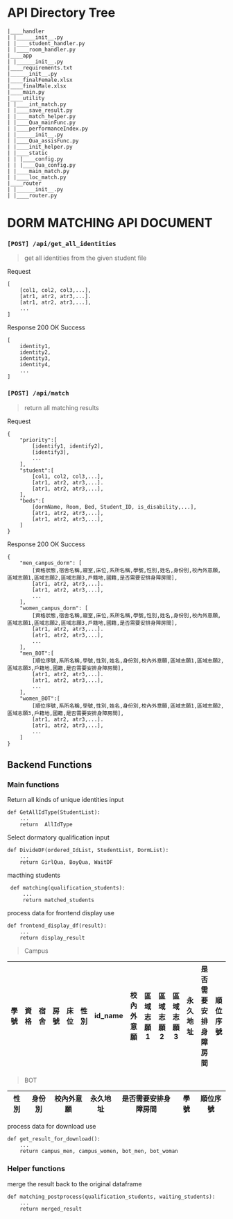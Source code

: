 # API Directory Tree

```
|____handler
| |______init__.py
| |____student_handler.py
| |____room_handler.py
|____app
| |______init__.py
|____requirements.txt
|______init__.py
|____finalFemale.xlsx
|____finalMale.xlsx
|____main.py
|____utility
| |____int_match.py
| |____save_result.py
| |____match_helper.py
| |____Qua_mainFunc.py
| |____performanceIndex.py
| |______init__.py
| |____Qua_assisFunc.py
| |____init_helper.py
| |____static
| | |____config.py
| | |____Qua_config.py
| |____main_match.py
| |____loc_match.py
|____router
| |______init__.py
| |____router.py
```
# DORM MATCHING API DOCUMENT

### `[POST] /api/get_all_identities`
> get all identities from the given student file

Request
```
[
    [col1, col2, col3,...],
    [atr1, atr2, atr3,...].
    [atr1, atr2, atr3,...],
    ...
]
```

Response 200 OK Success
```
[
    identity1,
    identity2,
    identity3,
    identity4,
    ...
]
```
### `[POST] /api/match`
> return all matching results

Request
```
{
    "priority":[
        [identify1, identify2],
        [identify3],
        ...
    ],
    "student":[
        [col1, col2, col3,...],
        [atr1, atr2, atr3,...].
        [atr1, atr2, atr3,...],
    ],
    "beds":[
        [dormName, Room, Bed, Student_ID, is_disability,...],
        [atr1, atr2, atr3,...],
        [atr1, atr2, atr3,...],
    ]
}
```

Response 200 OK Success
```
{
    "men_campus_dorm": [
        [資格狀態,宿舍名稱,寢室,床位,系所名稱,學號,性別,姓名,身份別,校內外意願,區域志願1,區域志願2,區域志願3,戶籍地,國籍,是否需要安排身障房間],
        [atr1, atr2, atr3,...].
        [atr1, atr2, atr3,...],
        ...
    ],
    "women_campus_dorm": [
        [資格狀態,宿舍名稱,寢室,床位,系所名稱,學號,性別,姓名,身份別,校內外意願,區域志願1,區域志願2,區域志願3,戶籍地,國籍,是否需要安排身障房間],
        [atr1, atr2, atr3,...].
        [atr1, atr2, atr3,...],
        ...
    ],
    "men_BOT":[
        [順位序號,系所名稱,學號,性別,姓名,身份別,校內外意願,區域志願1,區域志願2,區域志願3,戶籍地,國籍,是否需要安排身障房間],
        [atr1, atr2, atr3,...].
        [atr1, atr2, atr3,...],
        ...
    ],
    "women_BOT":[
        [順位序號,系所名稱,學號,性別,姓名,身份別,校內外意願,區域志願1,區域志願2,區域志願3,戶籍地,國籍,是否需要安排身障房間],
        [atr1, atr2, atr3,...].
        [atr1, atr2, atr3,...],
        ...
    ]
}
```

## Backend Functions

### Main functions
Return all kinds of unique identities
input
```
def GetAllIdType(StudentList):
    ...
    return  AllIdType
```

Select dormatory qualification
input
```
def DivideDF(ordered_IdList, StudentList, DormList):
    ...
    return GirlQua, BoyQua, WaitDF
```

macthing students
```
 def matching(qualification_students):
     ...
     return matched_students
```
process data for frontend display use
```
def frontend_display_df(result):
    ...
    return display_result
```
> Campus

| 學號 | 資格 | 宿舍 | 房號 | 床位 | 性別 | id_name | 校內外意願 | 區域志願1 | 區域志願2 | 區域志願3 | 永久地址 | 是否需要安排身障房間 | 順位序號 |
| ---- | ---- | ---- | ---- | ---- | ---- | ------- | ---------- | --------- | --------- | --------- | -------- | -------------------- | -------- |
> BOT


| 性別 | 身份別 | 校內外意願 | 永久地址 | 是否需要安排身障房間 | 學號 | 順位序號 |
| ---- | ------ | ---------- | -------- | -------------------- | ---- | -------- |
process data for download use

```
def get_result_for_download():
    ...
    return campus_men, campus_women, bot_men, bot_woman
```
### Helper functions
merge the result back to the original dataframe
```
def matching_postprocess(qualification_students, waiting_students):
    ...
    return merged_result
```
